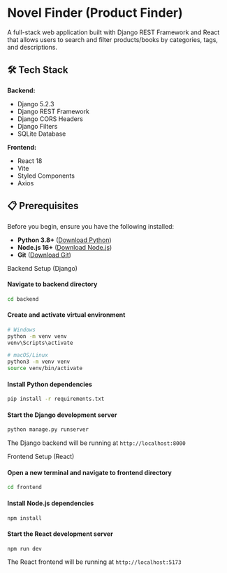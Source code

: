 # Novel Finder (Product Finder)

A full-stack web application built with Django REST Framework and React that allows users to search and filter products/books by categories, tags, and descriptions.

## 🛠️ Tech Stack

**Backend:**

- Django 5.2.3
- Django REST Framework
- Django CORS Headers
- Django Filters
- SQLite Database

**Frontend:**

- React 18
- Vite
- Styled Components
- Axios

## 📋 Prerequisites

Before you begin, ensure you have the following installed:

- **Python 3.8+** ([Download Python](https://python.org/downloads/))
- **Node.js 16+** ([Download Node.js](https://nodejs.org/))
- **Git** ([Download Git](https://git-scm.com/downloads))

Backend Setup (Django)

#### Navigate to backend directory

```bash
cd backend
```

#### Create and activate virtual environment

```bash
# Windows
python -m venv venv
venv\Scripts\activate

# macOS/Linux
python3 -m venv venv
source venv/bin/activate
```

#### Install Python dependencies

```bash
pip install -r requirements.txt
```

#### Start the Django development server

```bash
python manage.py runserver
```

The Django backend will be running at `http://localhost:8000`

Frontend Setup (React)

#### Open a new terminal and navigate to frontend directory

```bash
cd frontend
```

#### Install Node.js dependencies

```bash
npm install
```

#### Start the React development server

```bash
npm run dev
```

The React frontend will be running at `http://localhost:5173`
